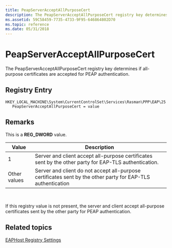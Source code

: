 ```yaml
---
title: PeapServerAcceptAllPurposeCert
description: The PeapServerAcceptAllPurposeCert registry key determines if all-purpose certificates are accepted for PEAP authentication.
ms.assetid: 59C58459-7735-4733-9F95-646864802D70
ms.topic: reference
ms.date: 05/31/2018
---
```


# PeapServerAcceptAllPurposeCert

The PeapServerAcceptAllPurposeCert registry key determines if all-purpose certificates are accepted for PEAP authentication.

## Registry Entry

```
HKEY_LOCAL_MACHINE\System\CurrentControlSet\Services\Rasman\PPP\EAP\25
   PeapServerAcceptAllPurposeCert = value
```

## Remarks

This is a **REG\_DWORD** value.



| Value        | Description                                                                                                 |
|--------------|-------------------------------------------------------------------------------------------------------------|
| 1            | Server and client accept all-purpose certificates sent by the other party for EAP-TLS authentication.       |
| Other values | Server and client do not accept all-purpose certificates sent by the other party for EAP-TLS authentication |



 

If this registry value is not present, the server and client accept all-purpose certificates sent by the other party for PEAP authentication.

## Related topics

<dl> <dt>

[EAPHost Registry Settings](eaphost-registry-settings.md)
</dt> </dl>

 

 




